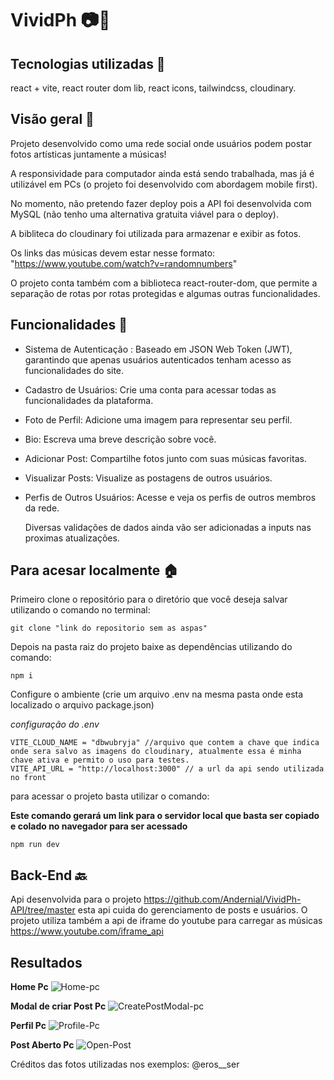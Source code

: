 # VividPh 📷​🌻

## Tecnologias utilizadas 👾​

react + vite, react router dom lib, react icons, tailwindcss, cloudinary.

## Visão geral ​👀

Projeto desenvolvido como uma rede social onde usuários podem postar fotos artísticas juntamente a músicas!

A responsividade para computador ainda está sendo trabalhada, mas já é utilizável em PCs (o projeto foi desenvolvido com abordagem mobile first).

No momento, não pretendo fazer deploy pois a API foi desenvolvida com MySQL (não tenho uma alternativa gratuita viável para o deploy).

A bibliteca do cloudinary foi utilizada para armazenar e exibir as fotos.

Os links das músicas devem estar nesse formato: "https://www.youtube.com/watch?v=randomnumbers"

O projeto conta também com a biblioteca react-router-dom, que permite a separação de rotas por rotas protegidas e algumas outras funcionalidades.


## Funcionalidades 📱

* Sistema de Autenticação : Baseado em JSON Web Token (JWT), garantindo que apenas usuários autenticados tenham acesso as funcionalidades do site.
* Cadastro de Usuários: Crie uma conta para acessar todas as funcionalidades da plataforma.
* Foto de Perfil: Adicione uma imagem para representar seu perfil.
* Bio: Escreva uma breve descrição sobre você.
* Adicionar Post: Compartilhe fotos junto com suas músicas favoritas.
* Visualizar Posts: Visualize as postagens de outros usuários.
* Perfis de Outros Usuários: Acesse e veja os perfis de outros membros da rede.

  Diversas validações de dados ainda vão ser adicionadas a inputs nas proximas atualizações.


## Para acesar localmente 🏠

Primeiro clone o repositório para o diretório que você deseja salvar utilizando o comando no terminal:
```
git clone "link do repositorio sem as aspas"
```

Depois na pasta raiz do projeto baixe as dependências utilizando do comando: 
```
npm i 
```

Configure o ambiente (crie um arquivo .env na mesma pasta onde esta localizado o arquivo package.json)

*configuração do .env*
```
VITE_CLOUD_NAME = "dbwubryja" //arquivo que contem a chave que indica onde sera salvo as imagens do cloudinary, atualmente essa é minha chave ativa e permito o uso para testes.
VITE_API_URL = "http://localhost:3000" // a url da api sendo utilizada no front
```


para acessar o projeto basta utilizar o comando:

**Este comando gerará um link para o servidor local que basta ser copiado e colado no navegador para ser acessado**
```
npm run dev
```

## Back-End 🔙
Api desenvolvida para o projeto https://github.com/Andernial/VividPh-API/tree/master esta api cuida do gerenciamento de posts e usuários.
O projeto utiliza também a api de iframe do youtube para carregar as músicas https://www.youtube.com/iframe_api

## Resultados
**Home Pc**
![Home-pc](https://github.com/user-attachments/assets/187e9018-4b60-4971-91b8-d0976e4e22a4)

**Modal de criar Post Pc**
![CreatePostModal-pc](https://github.com/user-attachments/assets/0652fcee-609e-43dd-9e88-c270721f27d0)

**Perfil Pc**
![Profile-Pc](https://github.com/user-attachments/assets/2e60f7e3-fe8e-4383-b672-4cb345794831)

**Post Aberto Pc**
![Open-Post](https://github.com/user-attachments/assets/1daa8784-0103-4606-ac7c-eb6a47df46ad)

Créditos das fotos utilizadas nos exemplos: @eros__ser
